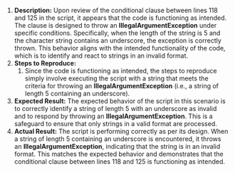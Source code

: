 ﻿1. **Description:** Upon review of the conditional clause between lines 118 and 125 in the script, it appears that the code is functioning as intended. The clause is designed to throw an **IllegalArgumentException** under specific conditions. Specifically, when the length of the string is 5 and the character string contains an underscore, the exception is correctly thrown. This behavior aligns with the intended functionality of the code, which is to identify and react to strings in an invalid format.
1. **Steps to Reproduce:**
   1. Since the code is functioning as intended, the steps to reproduce simply involve executing the script with a string that meets the criteria for throwing an **IllegalArgumentException** (i.e., a string of length 5 containing an underscore).
1. **Expected Result:** The expected behavior of the script in this scenario is to correctly identify a string of length 5 with an underscore as invalid and to respond by throwing an **IllegalArgumentException**. This is a safeguard to ensure that only strings in a valid format are processed.
1. **Actual Result:** The script is performing correctly as per its design. When a string of length 5 containing an underscore is encountered, it throws an **IllegalArgumentException**, indicating that the string is in an invalid format. This matches the expected behavior and demonstrates that the conditional clause between lines 118 and 125 is functioning as intended.

